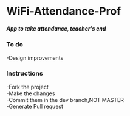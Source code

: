 # WiFi-Attendance-Prof
<h5>App to take attendance, teacher's end</h5>

<h3>To do</h3>
<p>-Design improvements</p>
<h3>Instructions</h3>
<p>-Fork the project<br>-Make the changes<br>-Commit them in the dev branch,NOT MASTER<br>-Generate Pull request<p>
